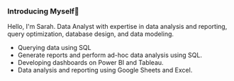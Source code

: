 ### Introducing Myself👧

Hello, I'm Sarah. Data Analyst with expertise in data analysis and reporting, query
optimization, database design, and data modeling.

 - Querying data using SQL
 - Generate reports and perform ad-hoc data analysis using SQL.
 - Developing dashboards on Power BI and Tableau.
 - Data analysis and reporting using Google Sheets and Excel.
